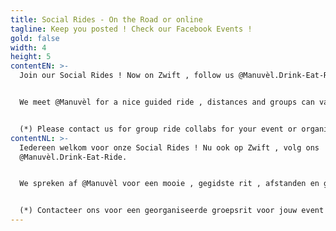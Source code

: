 ```yaml
---
title: Social Rides - On the Road or online
tagline: Keep you posted ! Check our Facebook Events !
gold: false
width: 4
height: 5
contentEN: >-
  Join our Social Rides ! Now on Zwift , follow us @Manuvèl.Drink-Eat-Ride.


  We meet @Manuvèl for a nice guided ride , distances and groups can vary (check our Facebook event page!) . Afterwards we meet again ..for drinks & laughter ;-) . See you soon ? (*)


  (*) Please contact us for group ride collabs for your event or organisation !
contentNL: >-
  Iedereen welkom voor onze Social Rides ! Nu ook op Zwift , volg ons
  @Manuvèl.Drink-Eat-Ride.


  We spreken af @Manuvèl voor een mooie , gegidste rit , afstanden en groepssamenstelling kunnen variëren (check onze Facebook event pagina!) . Nadien blijft Manuvèl open voor een 'après-bike' ;-) . Tot dan ? (*)


  (*) Contacteer ons voor een georganiseerde groepsrit voor jouw event of organisatie !
---
```

